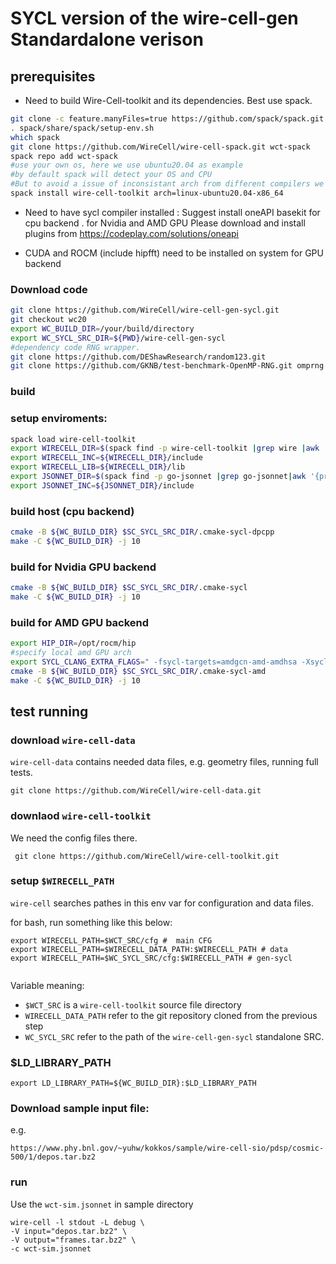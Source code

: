 # SYCL version of the wire-cell-gen Standardalone verison



## prerequisites
 - Need to build Wire-Cell-toolkit   and its dependencies.
   Best use spack.
```bash
git clone -c feature.manyFiles=true https://github.com/spack/spack.git
. spack/share/spack/setup-env.sh
which spack
git clone https://github.com/WireCell/wire-cell-spack.git wct-spack
spack repo add wct-spack
#use your own os, here we use ubuntu20.04 as example
#by default spack will detect your OS and CPU 
#But to avoid a issue of inconsistant arch from different compilers we choose x86_64   
spack install wire-cell-toolkit arch=linux-ubuntu20.04-x86_64

```
   

     
 - Need to have sycl compiler installed :
   Suggest install oneAPI basekit for cpu backend .
   for Nvidia and AMD GPU
   Please download and install plugins from 
   https://codeplay.com/solutions/oneapi

 - CUDA and ROCM (include hipfft) need to be installed on system for GPU backend

### Download code
```bash
git clone https://github.com/WireCell/wire-cell-gen-sycl.git 
git checkout wc20
export WC_BUILD_DIR=/your/build/directory
export WC_SYCL_SRC_DIR=${PWD}/wire-cell-gen-sycl
#dependency code RNG wrapper. 
git clone https://github.com/DEShawResearch/random123.git
git clone https://github.com/GKNB/test-benchmark-OpenMP-RNG.git omprng


```

### build 

### setup enviroments:
```bash
spack load wire-cell-toolkit
export WIRECELL_DIR=$(spack find -p wire-cell-toolkit |grep wire |awk '{print $2}'
export WIRECELL_INC=${WIRECELL_DIR}/include
export WIRECELL_LIB=${WIRECELL_DIR}/lib
export JSONNET_DIR=$(spack find -p go-jsonnet |grep go-jsonnet|awk '{print $2}'
export JSONNET_INC=${JSONNET_DIR}/include
```


### build host (cpu backend)
```bash
cmake -B ${WC_BUILD_DIR} $SC_SYCL_SRC_DIR/.cmake-sycl-dpcpp
make -C ${WC_BUILD_DIR} -j 10
```
### build for Nvidia GPU backend
```bash
cmake -B ${WC_BUILD_DIR} $SC_SYCL_SRC_DIR/.cmake-sycl
make -C ${WC_BUILD_DIR} -j 10
```

### build for AMD GPU backend
```bash
export HIP_DIR=/opt/rocm/hip
#specify local amd GPU arch
export SYCL_CLANG_EXTRA_FLAGS=" -fsycl-targets=amdgcn-amd-amdhsa -Xsycl-target-backend --offload-arch=gfx906 "
cmake -B ${WC_BUILD_DIR} $SC_SYCL_SRC_DIR/.cmake-sycl-amd
make -C ${WC_BUILD_DIR} -j 10
```
## test running 


### download `wire-cell-data`

`wire-cell-data` contains needed data files, e.g. geometry files, running full tests.

```
git clone https://github.com/WireCell/wire-cell-data.git
```

### downlaod `wire-cell-toolkit`
We need the config files there.
```
 git clone https://github.com/WireCell/wire-cell-toolkit.git
```

 

### setup `$WIRECELL_PATH`

`wire-cell` searches pathes in this env var for configuration and data files.

for bash, run something like this below:

```
export WIRECELL_PATH=$WCT_SRC/cfg #  main CFG
export WIRECELL_PATH=$WIRECELL_DATA_PATH:$WIRECELL_PATH # data
export WIRECELL_PATH=$WC_SYCL_SRC/cfg:$WIRECELL_PATH # gen-sycl


```
Variable meaning:
 - `$WCT_SRC` is a `wire-cell-toolkit` source file directory
 - `WIRECELL_DATA_PATH` refer to the git repository cloned from the previous step
 - `WC_SYCL_SRC` refer to the  path of the `wire-cell-gen-sycl` standalone SRC.

### $LD_LIBRARY_PATH

```
export LD_LIBRARY_PATH=${WC_BUILD_DIR}:$LD_LIBRARY_PATH
```

### Download sample input file:
e.g.   
```
https://www.phy.bnl.gov/~yuhw/kokkos/sample/wire-cell-sio/pdsp/cosmic-500/1/depos.tar.bz2
```

### run
Use the `wct-sim.jsonnet` in  sample directory 
```
wire-cell -l stdout -L debug \
-V input="depos.tar.bz2" \
-V output="frames.tar.bz2" \
-c wct-sim.jsonnet
```

